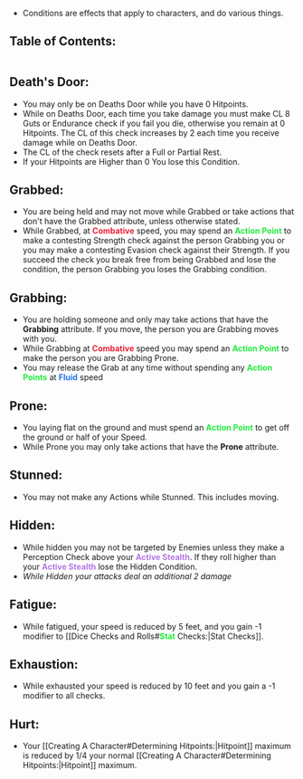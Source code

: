 - Conditions are effects that apply to characters, and do various things. 
## Table of Contents:
```table-of-contents
```
## Death's Door:
- You may only be on Deaths Door while you have 0 Hitpoints.
- While on Deaths Door, each time you take damage you must make CL 8 Guts or Endurance check if you fail you die, otherwise you remain at 0 Hitpoints. The CL of this check increases by 2 each time you receive damage while on Deaths Door.
- The CL of the check resets after a Full or Partial Rest.
- If your Hitpoints are Higher than 0 You lose this Condition.
## Grabbed:
- You are being held and may not move while Grabbed or take actions that don't have the Grabbed attribute, unless otherwise stated.
- While Grabbed, at <span style="font-weight:bold; color:rgb(235, 33, 53)">Combative</span> speed, you may spend an <span style="font-weight:bold; color:rgb(33, 235, 60)">Action Point</span> to make a contesting Strength check against the person Grabbing you or you may make a contesting Evasion check against their Strength. If you succeed the check you break free from being Grabbed and lose the condition, the person Grabbing you loses the Grabbing condition. 
## Grabbing:
- You are holding someone and only may take actions that have the **Grabbing** attribute. If you move, the person you are Grabbing moves with you.
- While Grabbing at <span style="font-weight:bold; color:rgb(235, 33, 53)">Combative</span> speed you may spend an <span style="font-weight:bold; color:rgb(33, 235, 60)">Action Point</span> to make the person you are Grabbing Prone.
- You may release the Grab at any time without spending any <span style="font-weight:bold; color:rgb(33, 235, 60)">Action Points</span> at <span style="font-weight:bold; color:rgb(33, 117, 235)">Fluid</span> speed
## Prone:
- You laying flat on the ground and must spend an <span style="font-weight:bold; color:rgb(33, 235, 60)">Action Point</span> to get off the ground or half of your Speed.
- While Prone you may only take actions that have the **Prone** attribute.
## Stunned:
- You may not make any Actions while Stunned. This includes moving.
## Hidden:
- While hidden you may not be targeted by Enemies unless they make a Perception Check above your <span style="font-weight:bold; color:rgb(181, 119, 228)"><span style="color:rgb(181, 119, 228)">Active Stealth</span></span>. If they roll higher than your <span style="font-weight:bold;color:rgb(181, 119, 228)">Active Stealth</span> lose the Hidden Condition.
- *While Hidden your attacks deal an additional 2 damage*
## Fatigue:
- While fatigued, your speed is reduced by 5 feet, and you gain -1 modifier to [[Dice Checks and Rolls#<span style="font-weight:bold; color:rgb(33, 235, 60)">Stat</span> Checks:|Stat Checks]].
## Exhaustion:
- While exhausted your speed is reduced by 10 feet and you gain a -1 modifier to all checks.
## Hurt:
- Your [[Creating A Character#Determining Hitpoints:|Hitpoint]] maximum is reduced by 1/4 your normal [[Creating A Character#Determining Hitpoints:|Hitpoint]] maximum.
